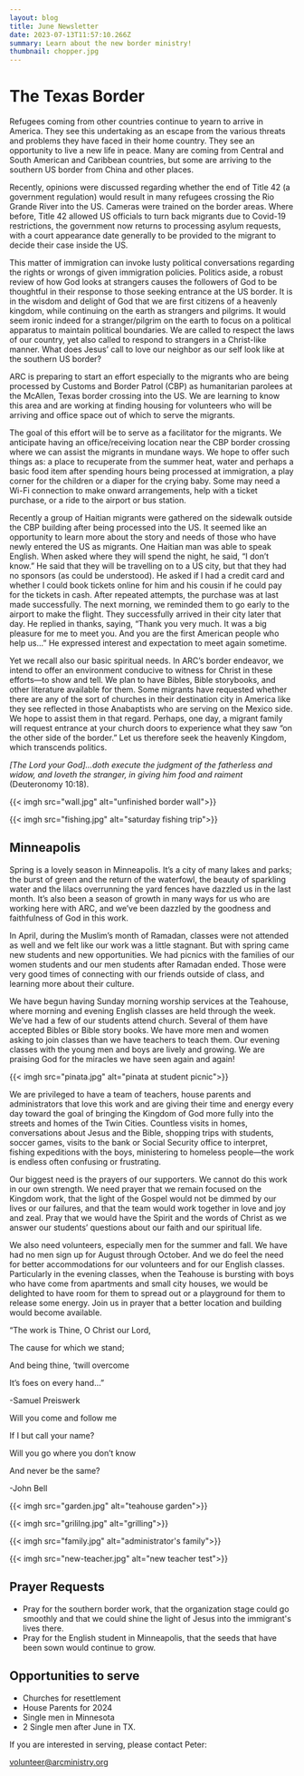 ```yaml
---
layout: blog
title: June Newsletter
date: 2023-07-13T11:57:10.266Z
summary: Learn about the new border ministry!
thumbnail: chopper.jpg
---
```

# T﻿he Texas Border

Refugees coming from other countries continue to yearn to arrive in America.  They see this undertaking as an escape from the various threats and problems they have faced in their home country.  They see an opportunity to live a new life in peace.  Many are coming from Central and South American and Caribbean countries, but some are arriving to the southern US border from China and other places. 

Recently, opinions were discussed regarding whether the end of Title 42 (a government regulation) would result in many refugees crossing the Rio Grande River into the US.  Cameras were trained on the border areas.  Where before, Title 42 allowed US officials to turn back migrants due to Covid-19 restrictions, the government now returns to processing asylum requests, with a court appearance date generally to be provided to the migrant to decide their case inside the US. 

This matter of immigration can invoke lusty political conversations regarding the rights or wrongs of given immigration policies.  Politics aside, a robust review of how God looks at strangers causes the followers of God to be thoughtful in their response to those seeking entrance at the US border.  It is in the wisdom and delight of God that we are first citizens of a heavenly kingdom, while continuing on the earth as strangers and pilgrims.  It would seem ironic indeed for a stranger/pilgrim on the earth to focus on a political apparatus to maintain political boundaries.  We are called to respect the laws of our country, yet also called to respond to strangers in a Christ-like manner.  What does Jesus’ call to love our neighbor as our self look like at the southern US border? 

ARC is preparing to start an effort especially to the migrants who are being processed by Customs and Border Patrol (CBP) as humanitarian parolees at the McAllen, Texas border crossing into the US.  We are learning to know this area and are working at finding housing for volunteers who will be arriving and office space out of which to serve the migrants. 

The goal of this effort will be to serve as a facilitator for the migrants.  We anticipate having an office/receiving location near the CBP border crossing where we can assist the migrants in mundane ways.  We hope to offer such things as: a place to recuperate from the summer heat, water and perhaps a basic food item after spending hours being processed at immigration, a play corner for the children or a diaper for the crying baby.  Some may need a Wi-Fi connection to make onward arrangements, help with a ticket purchase, or a ride to the airport or bus station. 

Recently a group of Haitian migrants were gathered on the sidewalk outside the CBP building after being processed into the US.  It seemed like an opportunity to learn more about the story and needs of those who have newly entered the US as migrants.  One Haitian man was able to speak English.  When asked where they will spend the night, he said, “I don’t know.”  He said that they will be travelling on to a US city, but that they had no sponsors (as could be understood).  He asked if I had a credit card and whether I could book tickets online for him and his cousin if he could pay for the tickets in cash.  After repeated attempts, the purchase was at last made successfully.  The next morning, we reminded them to go early to the airport to make the flight.  They successfully arrived in their city later that day.  He replied in thanks, saying, “Thank you very much. It was a big pleasure for me to meet you.  And you are the first American people who help us...”  He expressed interest and expectation to meet again sometime. 

Yet we recall also our basic spiritual needs.  In ARC’s border endeavor, we intend to offer an environment conducive to witness for Christ in these efforts—to show and tell.  We plan to have Bibles, Bible storybooks, and other literature available for them.  Some migrants have requested whether there are any of the sort of churches in their destination city in America like they see reflected in those Anabaptists who are serving on the Mexico side.  We hope to assist them in that regard.  Perhaps, one day, a migrant family will request entrance at your church doors to experience what they saw “on the other side of the border.”  Let us therefore seek the heavenly Kingdom, which transcends politics. 

*\[The Lord your God]…doth execute the judgment of the fatherless and widow, and loveth the stranger, in giving him food and raiment* (Deuteronomy 10:18). 

{{< imgh src="wall.jpg" alt="unfinished border wall">}}

{{< imgh src="fishing.jpg" alt="saturday fishing trip">}}

## M﻿inneapolis

Spring is a lovely season in Minneapolis.  It’s a city of many lakes and parks; the burst of green and the return of the waterfowl, the beauty of sparkling water and the lilacs overrunning the yard fences have dazzled us in the last month.  It’s also been a season of growth in many ways for us who are working here with ARC, and we’ve been dazzled by the goodness and faithfulness of God in this work. 

In April, during the Muslim’s month of Ramadan, classes were not attended as well and we felt like our work was a little stagnant. But with spring came new students and new opportunities. We had picnics with the families of our women students and our men students after Ramadan ended. Those were very good times of connecting with our friends outside of class, and learning more about their culture. 

 We have begun having Sunday morning worship services at the Teahouse, where morning and evening English classes are held through the week. We’ve had a few of our students attend church. Several of them have accepted Bibles or Bible story books. We have more men and women asking to join classes than we have teachers to teach them. Our evening classes with the young men and boys are lively and growing. We are praising God for the miracles we have seen again and again! 


{{< imgh src="pinata.jpg" alt="pinata at student picnic">}}

We are privileged to have a team of teachers, house parents and administrators that love this work and are giving their time and energy every day toward the goal of bringing the Kingdom of God more fully into the streets and homes of the Twin Cities.  Countless visits in homes, conversations about Jesus and the Bible, shopping trips with students, soccer games, visits to the bank or Social Security office to interpret, fishing expeditions with the boys, ministering to homeless people—the work is endless often confusing or frustrating.   

Our biggest need is the prayers of our supporters.  We cannot do this work in our own strength. We need prayer that we remain focused on the Kingdom work, that the light of the Gospel would not be dimmed by our lives or our failures, and that the team would work together in love and joy and zeal. Pray that we would have the Spirit and the words of Christ as we answer our students’ questions about our faith and our spiritual life. 

We also need volunteers, especially men for the summer and fall. We have had no men sign up for August through October. And we do feel the need for better accommodations for our volunteers and for our English classes.  Particularly in the evening classes, when the Teahouse is bursting with boys who have come from apartments and small city houses, we would be delighted to have room for them to spread out or a playground for them to release some energy.  Join us in prayer that a better location and building would become available. 

“The work is Thine, O Christ our Lord, 

  The cause for which we stand; 

  And being thine, ‘twill overcome 

  It’s foes on every hand…”  

\-Samuel Preiswerk 

Will you come and follow me  

I﻿f I but call your name?

Will you go where you don’t know 

A﻿nd never be the same?

\-John Bell 

{{< imgh src="garden.jpg" alt="teahouse garden">}}

{{< imgh src="grililng.jpg" alt="grilling">}}

{{< imgh src="family.jpg" alt="administrator's family">}}

{{< imgh src="new-teacher.jpg" alt="new teacher test">}}

## P﻿rayer Requests

* P﻿ray for the southern border work, that the organization stage could go smoothly and that we could shine the light of Jesus into the immigrant's lives there. 
* P﻿ray for the English student in Minneapolis, that the seeds that have been sown would continue to grow.

## O﻿pportunities to serve

* C﻿hurches for resettlement
* H﻿ouse Parents for 2024
* S﻿ingle men in Minnesota
* 2﻿ Single men after June in TX.

I﻿f you are interested in serving, please contact Peter:

[v﻿olunteer@arcministry.org](mailto:volunteer@arcministry.org)